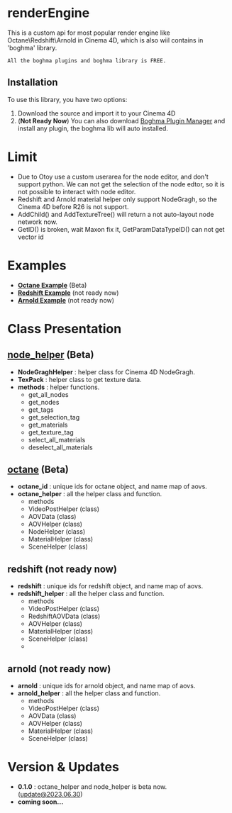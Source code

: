 # renderEngine
This is a custom api for most popular render engine like Octane\Redshift\Arnold in Cinema 4D, which is also wiil contains in 'boghma' library.
```
All the boghma plugins and boghma library is FREE.
```

## Installation
To use this library, you have two options:
1. Download the source and import it to your Cinema 4D
2. (**Not Ready Now**) You can also download [Boghma Plugin Manager](https://www.boghma.com/) and install any plugin, the boghma lib will auto installed.

# Limit
- Due to Otoy use a custom userarea for the node editor, and don't support python. We can not get the selection of the node edtor, so it is not possible to interact with node editor. 
- Redshift and Arnold material helper only support NodeGragh, so the Cinema 4D before R26 is not support.
- AddChild() and AddTextureTree() will return a not auto-layout node network now.
- GetID() is broken, wait Maxon fix it, GetParamDataTypeID() can not get vector id


# Examples
- [__Octane Example__](./octane/octane_examples.py) (Beta)
- [__Redshift Example__](./redshift/redshift_examples.py)  (not ready now)
- [__Arnold Example__](./arnold/arnold_examples.py)  (not ready now)


# Class Presentation

## [node_helper](./node_helper.md) (Beta)
- __NodeGraghHelper__ : helper class for Cinema 4D NodeGragh.
- __TexPack__ : helper class to get texture data.
- __methods__ : helper functions.
  - get_all_nodes
  - get_nodes
  - get_tags
  - get_selection_tag
  - get_materials
  - get_texture_tag
  - select_all_materials
  - deselect_all_materials

## [octane](./octane/Octane.md) (Beta)
- __octane_id__ : unique ids for octane object, and name map of aovs.
- __octane_helper__ : all the helper class and function.
  - methods
  - VideoPostHelper (class)
  - AOVData (class)
  - AOVHelper (class)
  - NodeHelper (class)
  - MaterialHelper (class)
  - SceneHelper (class)

## redshift (not ready now)
- __redshift__ : unique ids for redshift object, and name map of aovs.
- __redshift_helper__ : all the helper class and function.
  - methods
  - VideoPostHelper (class)
  - RedshiftAOVData (class)
  - AOVHelper (class)
  - MaterialHelper (class)
  - SceneHelper (class)
  - 
## arnold (not ready now)
- __arnold__ : unique ids for arnold object, and name map of aovs.
- __arnold_helper__ : all the helper class and function.
  - methods
  - VideoPostHelper (class)
  - AOVData (class)
  - AOVHelper (class)
  - MaterialHelper (class)
  - SceneHelper (class)

# Version & Updates
- **0.1.0** : octane_helper and node_helper is beta now. (update@2023.06.30)
- __coming soon...__
